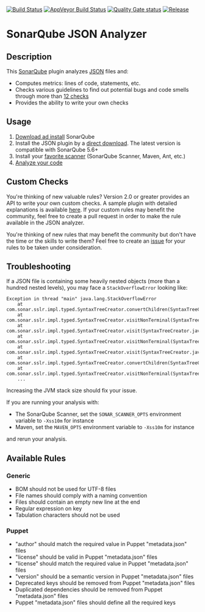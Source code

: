 [![Build Status](https://api.travis-ci.org/racodond/sonar-json-plugin.svg?branch=master)](https://travis-ci.org/racodond/sonar-json-plugin)
[![AppVeyor Build Status](https://ci.appveyor.com/api/projects/status/imfckm45thk6vvh4/branch/master?svg=true)](https://ci.appveyor.com/project/racodond/sonar-json-plugin/branch/master)
[![Quality Gate status](https://sonarcloud.io/api/badges/gate?key=org.codehaus.sonar-plugins.json%3Ajson)](https://sonarcloud.io/dashboard/index/org.codehaus.sonar-plugins.json%3Ajson)
[![Release](https://img.shields.io/github/release/racodond/sonar-json-plugin.svg)](https://github.com/racodond/sonar-json-plugin/releases/latest)

# SonarQube JSON Analyzer

## Description
This [SonarQube](http://www.sonarqube.org) plugin analyzes [JSON](http://json.org/) files and:

 * Computes metrics: lines of code, statements, etc.
 * Checks various guidelines to find out potential bugs and code smells through more than [12 checks](#available-rules)
 * Provides the ability to write your own checks


## Usage
1. [Download ad install](http://docs.sonarqube.org/display/SONAR/Setup+and+Upgrade) SonarQube
1. Install the JSON plugin by a [direct download](https://github.com/racodond/sonar-json-plugin/releases). The latest version is compatible with SonarQube 5.6+
1. Install your [favorite scanner](http://docs.sonarqube.org/display/SONAR/Analyzing+Source+Code#AnalyzingSourceCode-RunningAnalysis) (SonarQube Scanner, Maven, Ant, etc.)
1. [Analyze your code](http://docs.sonarqube.org/display/SONAR/Analyzing+Source+Code#AnalyzingSourceCode-RunningAnalysis)


## Custom Checks
You're thinking of new valuable rules? Version 2.0 or greater provides an API to write your own custom checks.
A sample plugin with detailed explanations is available [here](https://github.com/racodond/sonar-json-custom-rules-plugin).
If your custom rules may benefit the community, feel free to create a pull request in order to make the rule available in the JSON analyzer.

You're thinking of new rules that may benefit the community but don't have the time or the skills to write them? Feel free to create an [issue](https://github.com/racodond/sonar-json-plugin/issues) for your rules to be taken under consideration.


## Troubleshooting
If a JSON file is containing some heavily nested objects (more than a hundred nested levels), you may face a `StackOverflowError` looking like:
```
Exception in thread "main" java.lang.StackOverflowError
	at com.sonar.sslr.impl.typed.SyntaxTreeCreator.convertChildren(SyntaxTreeCreator.java:128)
	at com.sonar.sslr.impl.typed.SyntaxTreeCreator.visitNonTerminal(SyntaxTreeCreator.java:119)
	at com.sonar.sslr.impl.typed.SyntaxTreeCreator.visit(SyntaxTreeCreator.java:72)
	at com.sonar.sslr.impl.typed.SyntaxTreeCreator.visitNonTerminal(SyntaxTreeCreator.java:89)
	at com.sonar.sslr.impl.typed.SyntaxTreeCreator.visit(SyntaxTreeCreator.java:72)
	at com.sonar.sslr.impl.typed.SyntaxTreeCreator.convertChildren(SyntaxTreeCreator.java:129)
	at com.sonar.sslr.impl.typed.SyntaxTreeCreator.visitNonTerminal(SyntaxTreeCreator.java:119)
	...
```

Increasing the JVM stack size should fix your issue.

If you are running your analysis with:

 * The SonarQube Scanner, set the `SONAR_SCANNER_OPTS` environment variable to `-Xss10m` for instance
 * Maven, set the `MAVEN_OPTS` environment variable to `-Xss10m` for instance

and rerun your analysis.


## Available Rules

### Generic
* BOM should not be used for UTF-8 files
* File names should comply with a naming convention
* Files should contain an empty new line at the end
* Regular expression on key
* Tabulation characters should not be used

### Puppet
* "author" should match the required value in Puppet "metadata.json" files
* "license" should be valid in Puppet "metadata.json" files
* "license" should match the required value in Puppet "metadata.json" files
* "version" should be a semantic version in Puppet "metadata.json" files
* Deprecated keys should be removed from Puppet "metadata.json" files
* Duplicated dependencies should be removed from Puppet "metadata.json" files
* Puppet "metadata.json" files should define all the required keys
